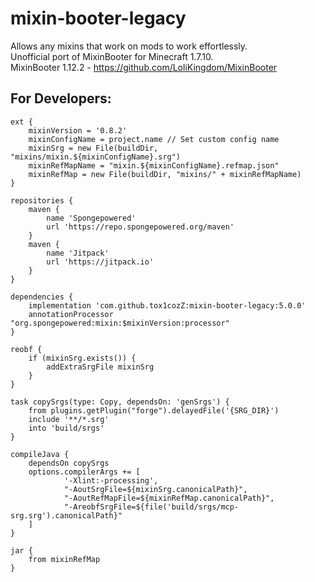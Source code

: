 # mixin-booter-legacy
Allows any mixins that work on mods to work effortlessly.<br>
Unofficial port of MixinBooter for Minecraft 1.7.10.<br>
MixinBooter 1.12.2 - https://github.com/LoliKingdom/MixinBooter

## For Developers:

```
ext {
    mixinVersion = '0.8.2'
    mixinConfigName = project.name // Set custom config name
    mixinSrg = new File(buildDir, "mixins/mixin.${mixinConfigName}.srg")
    mixinRefMapName = "mixin.${mixinConfigName}.refmap.json"
    mixinRefMap = new File(buildDir, "mixins/" + mixinRefMapName)
}

repositories {
    maven {
        name 'Spongepowered'
        url 'https://repo.spongepowered.org/maven'
    }
    maven {
        name 'Jitpack'
        url 'https://jitpack.io'
    }
}

dependencies {
    implementation 'com.github.tox1cozZ:mixin-booter-legacy:5.0.0'
    annotationProcessor "org.spongepowered:mixin:$mixinVersion:processor"
}

reobf {
    if (mixinSrg.exists()) {
        addExtraSrgFile mixinSrg
    }
}

task copySrgs(type: Copy, dependsOn: 'genSrgs') {
    from plugins.getPlugin("forge").delayedFile('{SRG_DIR}')
    include '**/*.srg'
    into 'build/srgs'
}

compileJava {
    dependsOn copySrgs
    options.compilerArgs += [
            '-Xlint:-processing',
            "-AoutSrgFile=${mixinSrg.canonicalPath}",
            "-AoutRefMapFile=${mixinRefMap.canonicalPath}",
            "-AreobfSrgFile=${file('build/srgs/mcp-srg.srg').canonicalPath}"
    ]
}

jar {
    from mixinRefMap
}
```
